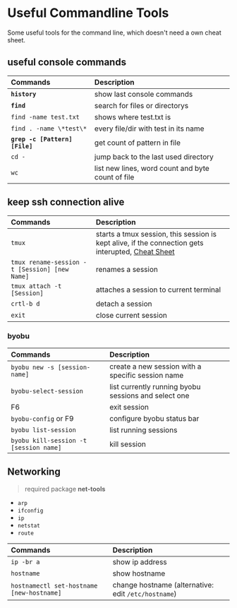 # Useful Commandline Tools

Some useful tools for the command line, which doesn't need a own cheat sheet.

## useful console commands

| Commands                                  | Description
| :---                                      | :---
| **`history`**                             | show last console commands
| **`find`**                                | search for files or directorys
| `find -name test.txt`                     | shows where test.txt is
| `find . -name \*test\*`                   | every file/dir with test in its name
| **`grep -c [Pattern] [File]`**            | get count of pattern in file
| `cd -`                                    | jump back to the last used directory
| `wc`                                      | list new lines, word count and byte count of file

## keep ssh connection alive

| Commands                                    | Description
| :---                                        | :---
| `tmux`                                      | starts a tmux session, this session is kept alive, if the connection gets interupted, [Cheat Sheet](https://tmuxcheatsheet.com)
| `tmux rename-session -t [Session] [new Name]` | renames a session
| `tmux attach -t [Session]`                  | attaches a session to current terminal
| `crtl-b d`                                  | detach a session
| `exit`                                      | close current session

### byobu

| Commands                                    | Description
| :---                                        | :---
| `byobu new -s [session-name]`               | create a new session with a specific session name
| `byobu-select-session`                      | list currently running byobu sessions and select one
| F6                                          | exit session
| `byobu-config` or F9                        | configure byobu status bar
| `byobu list-session`                        | list running sessions
| `byobu kill-session -t [session name]`      | kill session


## Networking

> required package **net-tools**

- `arp`
- `ifconfig`
- `ip`
- `netstat`
- `route`

| Commands                                    | Description
| :---                                        | :---
| `ip -br a`                                  | show ip address
| `hostname`                                  | show hostname
| `hostnamectl set-hostname [new-hostname]`   | change hostname (alternative: edit `/etc/hostname`)